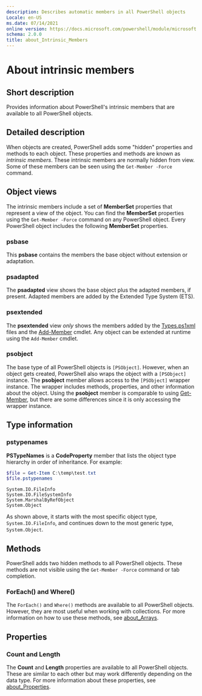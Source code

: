 ```yaml
---
description: Describes automatic members in all PowerShell objects
Locale: en-US
ms.date: 07/14/2021
online version: https://docs.microsoft.com/powershell/module/microsoft.powershell.core/about/about_Inrinsic_Members?view=powershell-7.1&WT.mc_id=ps-gethelp
schema: 2.0.0
title: about_Intrinsic_Members
---
```


# About intrinsic members

## Short description

Provides information about PowerShell's intrinsic members that are available to
all PowerShell objects.

## Detailed description

When objects are created, PowerShell adds some "hidden" properties and methods
to each object. These properties and methods are known as _intrinsic members_.
These intrinsic members are normally hidden from view. Some of these members
can be seen using the `Get-Member -Force` command.

## Object views

The intrinsic members include a set of **MemberSet** properties that represent
a view of the object. You can find the **MemberSet** properties using the
`Get-Member -Force` command on any PowerShell object. Every PowerShell object
includes the following **MemberSet** properties.

### psbase

This **psbase** contains the members the base object without extension or
adaptation.

### psadapted

The **psadapted** view shows the base object plus the adapted members, if
present. Adapted members are added by the Extended Type System (ETS).

### psextended

The **psextended** view _only_ shows the members added by the
[Types.ps1xml](about_Types.ps1xml.md) files and the
[Add-Member](xref:Microsoft.PowerShell.Utility.Add-Member) cmdlet. Any object
can be extended at runtime using the `Add-Member` cmdlet.

### psobject

The base type of all PowerShell objects is `[PSObject]`. However, when an
object gets created, PowerShell also wraps the object with a `[PSObject]`
instance. The **psobject** member allows access to the `[PSObject]` wrapper
instance. The wrapper includes methods, properties, and other information about
the object. Using the **psobject** member is comparable to using
[Get-Member](xref:Microsoft.PowerShell.Utility.Get-Member), but there are some
differences since it is only accessing the wrapper instance.

## Type information

### pstypenames

**PSTypeNames** is a **CodeProperty** member that lists the object type
hierarchy in order of inheritance. For example:

```powershell
$file = Get-Item C:\temp\test.txt
$file.pstypenames
```

```Output
System.IO.FileInfo
System.IO.FileSystemInfo
System.MarshalByRefObject
System.Object
```

As shown above, it starts with the most specific object type,
`System.IO.FileInfo`, and continues down to the most generic type,
`System.Object`.

## Methods

PowerShell adds two hidden methods to all PowerShell objects. These methods are
not visible using the `Get-Member -Force` command or tab completion.

### ForEach() and Where()

The `ForEach()` and `Where()` methods are available to all PowerShell
objects. However, they are most useful when working with collections. For more
information on how to use these methods, see [about_Arrays](about_Arrays.md).

## Properties

### Count and Length

The **Count** and **Length** properties are available to all PowerShell
objects. These are similar to each other but may work differently depending on
the data type. For more information about these properties, see [about_Properties](about_Properties.md).

